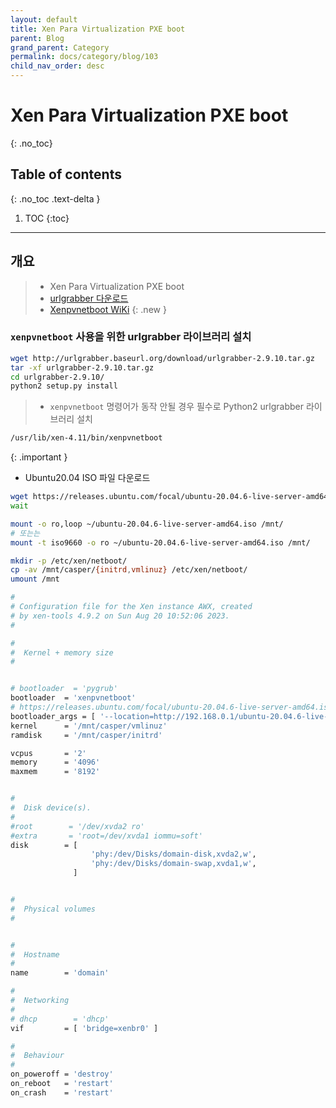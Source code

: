 ```yaml
---
layout: default
title: Xen Para Virtualization PXE boot
parent: Blog
grand_parent: Category
permalink: docs/category/blog/103
child_nav_order: desc
---
```

# Xen Para Virtualization PXE boot
{: .no_toc}

## Table of contents
{: .no_toc .text-delta }

1. TOC
{:toc}

---
## 개요

> - Xen Para Virtualization PXE boot
> - [urlgrabber 다운로드](http://urlgrabber.baseurl.org/download/)
> - [Xenpvnetboot WiKi](https://wiki.xenproject.org/wiki/Xenpvnetboot)
{: .new }

### `xenpvnetboot` 사용을 위한 urlgrabber 라이브러리 설치

```bash
wget http://urlgrabber.baseurl.org/download/urlgrabber-2.9.10.tar.gz
tar -xf urlgrabber-2.9.10.tar.gz
cd urlgrabber-2.9.10/
python2 setup.py install
```

> - `xenpvnetboot` 명령어가 동작 안될 경우 필수로 Python2 urlgrabber 라이브러리 설치
```bash
/usr/lib/xen-4.11/bin/xenpvnetboot
```
>
{: .important }

- Ubuntu20.04 ISO 파일 다운로드

```bash
wget https://releases.ubuntu.com/focal/ubuntu-20.04.6-live-server-amd64.iso -O ~/ubuntu-20.04.6-live-server-amd64.iso
wait

mount -o ro,loop ~/ubuntu-20.04.6-live-server-amd64.iso /mnt/
# 또는는
mount -t iso9660 -o ro ~/ubuntu-20.04.6-live-server-amd64.iso /mnt/

mkdir -p /etc/xen/netboot/
cp -av /mnt/casper/{initrd,vmlinuz} /etc/xen/netboot/
umount /mnt
```

```bash
#
# Configuration file for the Xen instance AWX, created
# by xen-tools 4.9.2 on Sun Aug 20 10:52:06 2023.
#

#
#  Kernel + memory size
#


# bootloader  = 'pygrub'
bootloader  = 'xenpvnetboot'
# https://releases.ubuntu.com/focal/ubuntu-20.04.6-live-server-amd64.iso
bootloader_args = [ '--location=http://192.168.0.1/ubuntu-20.04.6-live-server-amd64.iso' ]
kernel      = '/mnt/casper/vmlinuz'
ramdisk     = '/mnt/casper/initrd'

vcpus       = '2'
memory      = '4096'
maxmem      = '8192'


#
#  Disk device(s).
#
#root        = '/dev/xvda2 ro'
#extra       = 'root=/dev/xvda1 iommu=soft'
disk        = [
                  'phy:/dev/Disks/domain-disk,xvda2,w',
                  'phy:/dev/Disks/domain-swap,xvda1,w',
              ]


#
#  Physical volumes
#


#
#  Hostname
#
name        = 'domain'

#
#  Networking
#
# dhcp        = 'dhcp'
vif         = [ 'bridge=xenbr0' ]

#
#  Behaviour
#
on_poweroff = 'destroy'
on_reboot   = 'restart'
on_crash    = 'restart'
```
